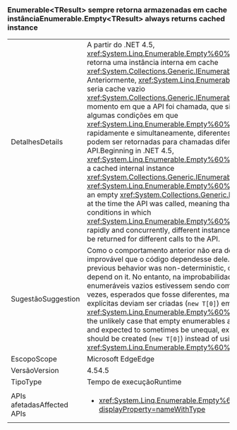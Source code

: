 ### <a name="enumerableemptylttresultgt-always-returns-cached-instance"></a><span data-ttu-id="dcd6c-101">Enumerable&lt;TResult&gt; sempre retorna armazenadas em cache instância</span><span class="sxs-lookup"><span data-stu-id="dcd6c-101">Enumerable.Empty&lt;TResult&gt; always returns cached instance</span></span>

|   |   |
|---|---|
|<span data-ttu-id="dcd6c-102">Detalhes</span><span class="sxs-lookup"><span data-stu-id="dcd6c-102">Details</span></span>|<span data-ttu-id="dcd6c-103">A partir do .NET 4.5, <xref:System.Linq.Enumerable.Empty%60%601> sempre retorna uma instância interna em cache <xref:System.Collections.Generic.IEnumerable%601>. Anteriormente, <xref:System.Linq.Enumerable.Empty%60%601> seria cache vazio <xref:System.Collections.Generic.IEnumerable%601> no momento em que a API foi chamada, que significa que, em algumas condições em que <xref:System.Linq.Enumerable.Empty%60%601> foi chamado rapidamente e simultaneamente, diferentes instâncias do tipo podem ser retornadas para chamadas diferentes para o API.</span><span class="sxs-lookup"><span data-stu-id="dcd6c-103">Beginning in .NET 4.5, <xref:System.Linq.Enumerable.Empty%60%601> always returns a cached internal instance <xref:System.Collections.Generic.IEnumerable%601>.Previously, <xref:System.Linq.Enumerable.Empty%60%601> would cache an empty <xref:System.Collections.Generic.IEnumerable%601> at the time the API was called, meaning that in some conditions in which <xref:System.Linq.Enumerable.Empty%60%601> was called rapidly and concurrently, different instances of the type could be returned for different calls to the API.</span></span>|
|<span data-ttu-id="dcd6c-104">Sugestão</span><span class="sxs-lookup"><span data-stu-id="dcd6c-104">Suggestion</span></span>|<span data-ttu-id="dcd6c-105">Como o comportamento anterior não era determinístico, é improvável que o código dependesse dele.</span><span class="sxs-lookup"><span data-stu-id="dcd6c-105">Because the previous behavior was non-deterministic, code is unlikely to depend on it.</span></span> <span data-ttu-id="dcd6c-106">No entanto, na improbabilidade de que enumeráveis vazios estivessem sendo comparados e, às vezes, esperados que fosse diferentes, matrizes vazias explícitas deviam ser criadas (<code>new T[0]</code>) em vez de usar <xref:System.Linq.Enumerable.Empty%60%601>.</span><span class="sxs-lookup"><span data-stu-id="dcd6c-106">However, in the unlikely case that empty enumerables are being compared and expected to sometimes be unequal, explicit empty arrays should be created (<code>new T[0]</code>) instead of using <xref:System.Linq.Enumerable.Empty%60%601>.</span></span>|
|<span data-ttu-id="dcd6c-107">Escopo</span><span class="sxs-lookup"><span data-stu-id="dcd6c-107">Scope</span></span>|<span data-ttu-id="dcd6c-108">Microsoft Edge</span><span class="sxs-lookup"><span data-stu-id="dcd6c-108">Edge</span></span>|
|<span data-ttu-id="dcd6c-109">Versão</span><span class="sxs-lookup"><span data-stu-id="dcd6c-109">Version</span></span>|<span data-ttu-id="dcd6c-110">4.5</span><span class="sxs-lookup"><span data-stu-id="dcd6c-110">4.5</span></span>|
|<span data-ttu-id="dcd6c-111">Tipo</span><span class="sxs-lookup"><span data-stu-id="dcd6c-111">Type</span></span>|<span data-ttu-id="dcd6c-112">Tempo de execução</span><span class="sxs-lookup"><span data-stu-id="dcd6c-112">Runtime</span></span>|
|<span data-ttu-id="dcd6c-113">APIs afetadas</span><span class="sxs-lookup"><span data-stu-id="dcd6c-113">Affected APIs</span></span>|<ul><li><xref:System.Linq.Enumerable.Empty%60%601?displayProperty=nameWithType></li></ul>|

